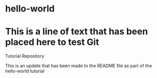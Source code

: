 # hello-world

# This is a line of text that has been placed here to test Git

Tutorial Repository

This is an update that has been made to the README file as part of the hello-world tutorial

